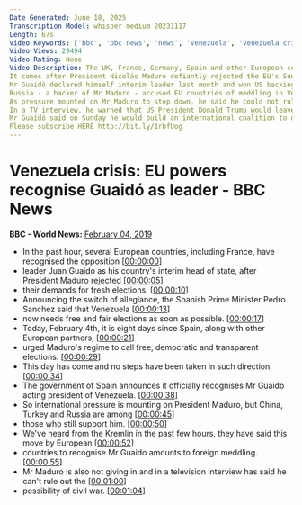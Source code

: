 ```yaml
---
Date Generated: June 18, 2025
Transcription Model: whisper medium 20231117
Length: 67s
Video Keywords: ['bbc', 'bbc news', 'news', 'Venezuela', 'Venezuela crisis', 'Guaidó', 'Juan Guaidó', 'president of Venezuela', 'Maduro', 'President Nicolás Maduro']
Video Views: 29494
Video Rating: None
Video Description: The UK, France, Germany, Spain and other European countries have officially recognised opposition leader Juan Guaidó as interim president of Venezuela.
It comes after President Nicolás Maduro defiantly rejected the EU's Sunday deadline to call snap elections.
Mr Guaidó declared himself interim leader last month and won US backing.
Russia - a backer of Mr Maduro - accused EU countries of meddling in Venezuela's affairs.
As pressure mounted on Mr Maduro to step down, he said he could not rule out the possibility of civil war.
In a TV interview, he warned that US President Donald Trump would leave the White House "stained with blood" if he intervened in the crisis.
Mr Guaidó said on Sunday he would build an international coalition to deliver humanitarian aid to Venezuelans.
Please subscribe HERE http://bit.ly/1rbfUog
---
```


# Venezuela crisis: EU powers recognise Guaidó as leader  - BBC News
**BBC - World News:** [February 04, 2019](https://www.youtube.com/watch?v=jrRgu-NIIYM)
*  In the past hour, several European countries, including France, have recognised the opposition [[00:00:00](https://www.youtube.com/watch?v=jrRgu-NIIYM&t=0.0s)]
*  leader Juan Guaido as his country's interim head of state, after President Maduro rejected [[00:00:05](https://www.youtube.com/watch?v=jrRgu-NIIYM&t=5.28s)]
*  their demands for fresh elections. [[00:00:10](https://www.youtube.com/watch?v=jrRgu-NIIYM&t=10.98s)]
*  Announcing the switch of allegiance, the Spanish Prime Minister Pedro Sanchez said that Venezuela [[00:00:13](https://www.youtube.com/watch?v=jrRgu-NIIYM&t=13.0s)]
*  now needs free and fair elections as soon as possible. [[00:00:17](https://www.youtube.com/watch?v=jrRgu-NIIYM&t=17.46s)]
*  Today, February 4th, it is eight days since Spain, along with other European partners, [[00:00:21](https://www.youtube.com/watch?v=jrRgu-NIIYM&t=21.24s)]
*  urged Maduro's regime to call free, democratic and transparent elections. [[00:00:29](https://www.youtube.com/watch?v=jrRgu-NIIYM&t=29.799999999999997s)]
*  This day has come and no steps have been taken in such direction. [[00:00:34](https://www.youtube.com/watch?v=jrRgu-NIIYM&t=34.839999999999996s)]
*  The government of Spain announces it officially recognises Mr Guaido acting president of Venezuela. [[00:00:38](https://www.youtube.com/watch?v=jrRgu-NIIYM&t=38.28s)]
*  So international pressure is mounting on President Maduro, but China, Turkey and Russia are among [[00:00:45](https://www.youtube.com/watch?v=jrRgu-NIIYM&t=45.56s)]
*  those who still support him. [[00:00:50](https://www.youtube.com/watch?v=jrRgu-NIIYM&t=50.839999999999996s)]
*  We've heard from the Kremlin in the past few hours, they have said this move by European [[00:00:52](https://www.youtube.com/watch?v=jrRgu-NIIYM&t=52.28s)]
*  countries to recognise Mr Guaido amounts to foreign meddling. [[00:00:55](https://www.youtube.com/watch?v=jrRgu-NIIYM&t=55.96s)]
*  Mr Maduro is also not giving in and in a television interview has said he can't rule out the [[00:01:00](https://www.youtube.com/watch?v=jrRgu-NIIYM&t=60.16s)]
*  possibility of civil war. [[00:01:04](https://www.youtube.com/watch?v=jrRgu-NIIYM&t=64.8s)]
